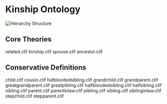 
# Kinship Ontology
![Hierarchy Structure](https://github.com/gruninger/colore/edit/master/ontologies/kinship/colore_kinship_hierarchy.jpg)

## Core Theories
related.clif
kinship.clif
spouse.clif
ancestor.clif

## Conservative Definitions
child.clif
cousin.clif
fullbloodedsibling.clif
grandchild.clif
grandparent.clif
greatgrandparent.clif
greatpibling.clif
halfbloodedsibling.clif
halfsibling.clif
nibling.clif
parent.clif
parentinlaw.clif
pibling.clif
sibling.clif
siblinginlaw.clif
stepchild.clif
stepparent.clif
